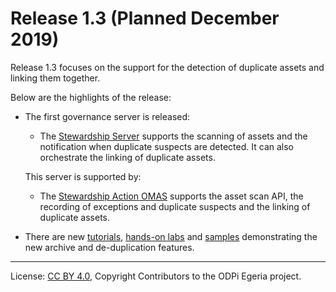 <!-- SPDX-License-Identifier: CC-BY-4.0 -->
<!-- Copyright Contributors to the ODPi Egeria project. -->

# Release 1.3 (Planned December 2019)

Release 1.3 focuses on the support for the detection of duplicate
assets and linking them together.

Below are the highlights of the release:

* The first governance server is released:
 
   * The [Stewardship Server](../open-metadata-implementation/governance-servers/stewardship-services) supports the scanning of assets and the notification when duplicate suspects are detected.  It can also orchestrate the linking of duplicate assets.
  
  This server is supported by: 
   * The [Stewardship Action OMAS](../open-metadata-implementation/access-services/stewardship-action) supports the asset scan API, the recording of exceptions and duplicate suspects and the linking of duplicate assets.

* There are new [tutorials](../open-metadata-resources/open-metadata-tutorials),
  [hands-on labs](../open-metadata-resources/open-metadata-labs) and
  [samples](../open-metadata-resources/open-metadata-samples) demonstrating
  the new archive and de-duplication features.

   
----
License: [CC BY 4.0](https://creativecommons.org/licenses/by/4.0/),
Copyright Contributors to the ODPi Egeria project.